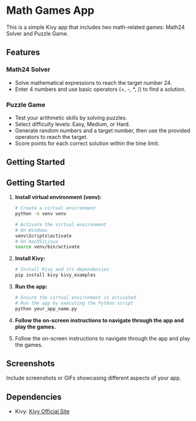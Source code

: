 # Math Games App

This is a simple Kivy app that includes two math-related games: Math24 Solver and Puzzle Game.

## Features

### Math24 Solver
- Solve mathematical expressions to reach the target number 24.
- Enter 4 numbers and use basic operators (+, -, *, /) to find a solution.

### Puzzle Game
- Test your arithmetic skills by solving puzzles.
- Select difficulty levels: Easy, Medium, or Hard.
- Generate random numbers and a target number, then use the provided operators to reach the target.
- Score points for each correct solution within the time limit.

## Getting Started

## Getting Started

1. **Install virtual environment (venv):**

    ```bash
    # Create a virtual environment
    python -m venv venv

    # Activate the virtual environment
    # On Windows
    venv\Scripts\activate
    # On macOS/Linux
    source venv/bin/activate
    ```

2. **Install Kivy:**

    ```bash
    # Install Kivy and its dependencies
    pip install kivy kivy_examples
    ```

3. **Run the app:**

    ```bash
    # Ensure the virtual environment is activated
    # Run the app by executing the Python script
    python your_app_name.py
    ```

4. **Follow the on-screen instructions to navigate through the app and play the games.**

3. Follow the on-screen instructions to navigate through the app and play the games.

## Screenshots

Include screenshots or GIFs showcasing different aspects of your app.

## Dependencies

- Kivy: [Kivy Official Site](https://kivy.org/)

